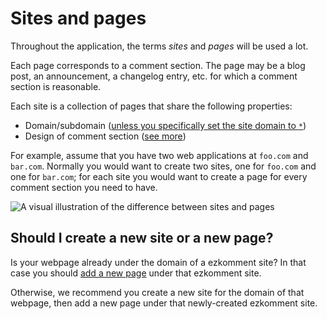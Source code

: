 # Sites and pages

Throughout the application, the terms _sites_ and _pages_ will be used a lot.

Each page corresponds to a comment section. The page may be a blog post, an announcement, a changelog entry, etc. for which a comment section is reasonable.

Each site is a collection of pages that share the following properties:

- Domain/subdomain ([unless you specifically set the site domain to `*`](/docs/comments/create-new-sites#site-domain))
- Design of comment section ([see more](https://google.com))

For example, assume that you have two web applications at `foo.com` and `bar.com`. Normally you would want to create two sites, one for `foo.com` and one for `bar.com`; for each site you would want to create a page for every comment section you need to have.

![A visual illustration of the difference between sites and pages](/images/docs/sites-and-pages/introduction/sites-and-pages.png)

## Should I create a new site or a new page?

Is your webpage already under the domain of a ezkomment site? In that case you should [add a new page](https://google.com) under that ezkomment site.

Otherwise, we recommend you create a new site for the domain of that webpage, then add a new page under that newly-created ezkomment site.
